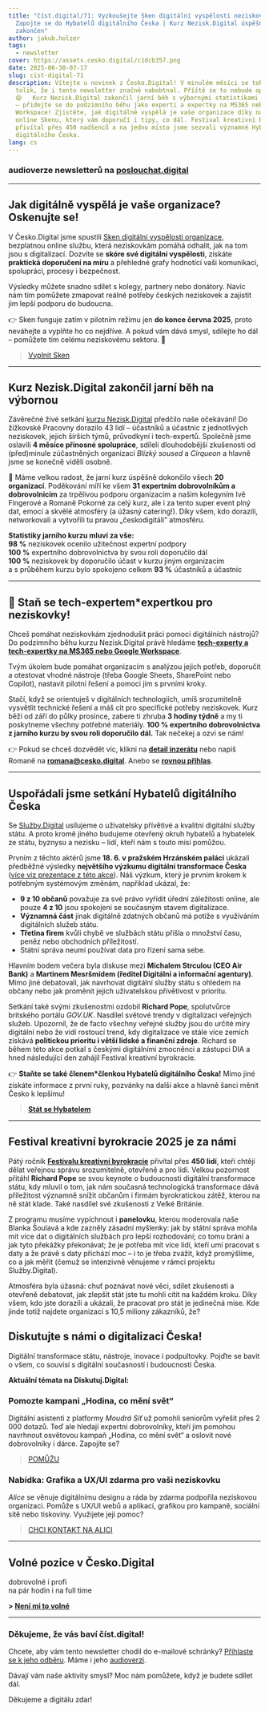 ```yaml
---
title: "číst.digital/71: Vyzkoušejte Sken digitální vyspělosti neziskovky |
  Zapojte se do Hybatelů digitálního Česka | Kurz Nezisk.Digital úspěšně
  zakončen"
author: jakub.holzer
tags:
  - newsletter
cover: https://assets.cesko.digital/c1dcb357.png
date: 2025-06-30-07-17
slug: cist-digital-71
description: Vítejte u novinek z Česko.Digital! V minulém měsíci se toho událo
  tolik, že i tento newsletter značně nabobtnal. Příště se to nebude opakovat!
  😄   Kurz Nezisk.Digital zakončil jarní běh s výbornými statistikami a ohlasy
  – přidejte se do podzimního běhu jako experti a expertky na MS365 nebo Google
  Workspace! Zjistěte, jak digitálně vyspělá je vaše organizace díky našemu
  online Skenu, který vám doporučí i tipy, co dál. Festival kreativní byrokracie
  přivítal přes 450 nadšenců a na jedno místo jsme sezvali významné Hybatele
  digitálního Česka.
lang: cs
---
```

### audioverze newsletterů na [poslouchat.digital](https://poslouchat.digital)

- - -

## Jak digitálně vyspělá je vaše organizace? Oskenujte se!

V Česko.Digital jsme spustili [Sken digitální vyspělosti organizace](https://sken.cesko.digital), bezplatnou online službu, která neziskovkám pomáhá odhalit, jak na tom jsou s digitalizací. Dozvíte se **skóre své digitální vyspělosti**, získáte **praktická doporučení na míru** a přehledné grafy hodnotící vaši komunikaci, spolupráci, procesy i bezpečnost.

Výsledky můžete snadno sdílet s kolegy, partnery nebo donátory. Navíc nám tím pomůžete zmapovat reálné potřeby českých neziskovek a zajistit jim lepší podporu do budoucna.

👉 Sken funguje zatím v pilotním režimu jen **do konce června 2025**, proto neváhejte a vyplňte ho co nejdříve. A pokud vám dává smysl, sdílejte ho dál – pomůžete tím celému neziskovému sektoru. 💙  

> [Vyplnit Sken](https://sken.cesko.digital)

- - -

## Kurz Nezisk.Digital zakončil jarní běh na výbornou

Závěrečné živé setkání [kurzu Nezisk.Digital](https://nezisk.digital/) předčilo naše očekávání! Do žižkovské Pracovny dorazilo 43 lidí – účastníků a účastnic z jednotlivých neziskovek, jejich širších týmů, průvodkyní i tech-expertů. Společně jsme oslavili **4 měsíce přínosné spolupráce**, sdíleli dlouhodobější zkušenosti od (před)minule zúčastněných organizací *Blízký soused* a *Cirqueon* a hlavně jsme se konečně viděli osobně.

🥳 Máme velkou radost, že jarní kurz úspěšně dokončilo všech **20 organizací**. Poděkování míří ke všem **31 expertním dobrovolníkům a dobrovolnicím** za trpělivou podporu organizacím a našim kolegyním Ivě Fingerové a Romaně Pokorné za celý kurz, ale i za tento super event plný dat, emocí a skvělé atmosféry (a úžasný catering!). Díky všem, kdo dorazili, networkovali a vytvořili tu pravou „českodigitálí“ atmosféru.

**Statistiky jarního kurzu mluví za vše:**\
**98 %** neziskovek ocenilo užitečnost expertní podpory\
**100 %** expertního dobrovolnictva by svou roli doporučilo dál\
**100 %** neziskovek by doporučilo účast v kurzu jiným organizacím\
a s průběhem kurzu bylo spokojeno celkem **93 %** účastníků a účastnic

- - -

## 🦸 Staň se tech-expertem*expertkou pro neziskovky!

Chceš pomáhat neziskovkám zjednodušit práci pomocí digitálních nástrojů? Do podzimního běhu kurzu Nezisk.Digital právě hledáme **[tech-experty a tech-expertky na MS365 nebo Google Workspace](https://app.cesko.digital/opportunities/recGLCcg5xF0wsi5e)**.

Tvým úkolem bude pomáhat organizacím s analýzou jejich potřeb, doporučit a otestovat vhodné nástroje (třeba Google Sheets, SharePoint nebo Copilot), nastavit pilotní řešení a pomoci jim s prvními kroky.

Stačí, když se orientuješ v digitálních technologiích, umíš srozumitelně vysvětlit technické řešení a máš cit pro specifické potřeby neziskovek. Kurz běží od září do půlky prosince, zabere ti zhruba **3 hodiny týdně** a my ti poskytneme všechny potřebné materiály. **100 % expertního dobrovolnictva z jarního kurzu by svou roli doporučilo dál.** Tak nečekej a ozvi se nám!

👉 Pokud se chceš dozvědět víc, klikni na **[detail inzerátu](https://app.cesko.digital/opportunities/recGLCcg5xF0wsi5e)** nebo napiš Romaně na **[romana@cesko.digital](mailto:romana@cesko.digital)**. Anebo se **[rovnou přihlas](https://airtable.com/apppZX1QC3fl1RTBM/shrAuq9tVRMtiksIJ)**.

- - -

## Uspořádali jsme setkání Hybatelů digitálního Česka

Se [Služby.Digital](https://sluzby.digital) usilujeme o uživatelsky přívětivé a kvalitní digitální služby státu. A proto kromě jiného budujeme otevřený okruh hybatelů a hybatelek ze státu, byznysu a nezisku – lidí, kteří nám s touto misí pomůžou.

Prvním z těchto aktérů jsme **18. 6. v pražském Hrzánském paláci** ukázali předběžné výsledky **největšího výzkumu digitální transformace Česka** ([více viz prezentace z této akce](https://cesko.digital)). Náš výzkum, který je prvním krokem k potřebným systémovým změnám, například ukázal, že:

* **9 z 10 občanů** považuje za své právo vyřídit úřední záležitosti online, ale pouze **4 z 10** jsou spokojeni se současným stavem digitalizace.  
* **Významná část** jinak digitálně zdatných občanů má potíže s využíváním digitálních služeb státu.  
* **Třetina firem** kvůli chybě ve službách státu přišla o množství času, peněz nebo obchodních příležitostí.  
* Státní správa neumí používat data pro řízení sama sebe.

Hlavním bodem večera byla diskuse mezi **Michalem Strculou (CEO Air Bank)** a **Martinem Mesršmídem (ředitel Digitální a informační agentury)**. Mimo jiné debatovali, jak navrhovat digitální služby státu s ohledem na občany nebo jak proměnit jejich uživatelskou přívětivost v prioritu.

Setkání také svými zkušenostmi ozdobil **Richard Pope**, spolutvůrce britského portálu *GOV.UK*. Nasdílel světové trendy v digitalizaci veřejných služeb. Upozornil, že de facto všechny veřejné služby jsou do určité míry digitální nebo že vidí rostoucí trend, kdy digitalizace ve stále více zemích získává **politickou prioritu i větší lidské a finanční zdroje**. Richard se během této akce potkal s českými digitálními zmocněnci a zástupci DIA a hned následující den zahájil Festival kreativní byrokracie.

👉 **Staňte se také členem*členkou Hybatelů digitálního Česka!** Mimo jiné získáte informace z první ruky, pozvánky na další akce a hlavně šanci měnit Česko k lepšímu!  

> **[Stát se Hybatelem](https://cesko.digital)**

- - -

## Festival kreativní byrokracie 2025 je za námi

Pátý ročník **[Festivalu kreativní byrokracie](https://creativebureaucracy.cz)** přivítal přes **450 lidí**, kteří chtějí dělat veřejnou správu srozumitelně, otevřeně a pro lidi. Velkou pozornost přitáhl **Richard Pope** se svou keynote o budoucnosti digitální transformace státu, kdy mluvil o tom, jak nám současná technologická transformace dává příležitost významně snížit občanům i firmám byrokratickou zátěž, kterou na ně stát klade. Také nasdílel své zkušenosti z Velké Británie.

Z programu musíme vypíchnout i **panelovku**, kterou moderovala naše Blanka Šoulavá a kde zazněly zásadní myšlenky: jak by státní správa mohla mít více dat o digitálních službách pro lepší rozhodování; co tomu brání a jak tyto překážky překonávat; že je potřeba mít více lidí, kteří umí pracovat s daty a že právě s daty přichází moc – i to je třeba zvážit, když promýšlíme, co a jak měřit (čemuž se intenzivně věnujeme v rámci projektu Služby.Digital).

Atmosféra byla úžasná: chuť poznávat nové věci, sdílet zkušenosti a otevřeně debatovat, jak zlepšit stát jste tu mohli cítit na každém kroku. Díky všem, kdo jste dorazili a ukázali, že pracovat pro stát je jedinečná mise. Kde jinde totiž najdete organizaci s 10,5 miliony zákazníků, že?

## Diskutujte s námi o digitalizaci Česka!

Digitální transformace státu, nástroje, inovace i podpultovky. Pojďte se bavit o všem, co souvisí s digitální současností i budoucností Česka.

**Aktuální témata na Diskutuj.Digital:**

### Pomozte kampani „Hodina, co mění svět“

Digitální asistenti z platformy *Moudrá Síť* už pomohli seniorům vyřešit přes 2 000 dotazů. Teď ale hledají expertní dobrovolníky, kteří jim pomohou navrhnout osvětovou kampaň „Hodina, co mění svět“ a oslovit nové dobrovolníky i dárce. Zapojíte se?  

> [POMŮŽU](https://diskutuj.digital/t/hodina-co-meni-svet)

### Nabídka: Grafika a UX/UI zdarma pro vaši neziskovku

*Alice* se věnuje digitálnímu designu a ráda by zdarma podpořila neziskovou organizaci. Pomůže s UX/UI webů a aplikací, grafikou pro kampaně, sociální sítě nebo tiskoviny. Využijete její pomoc?  

> [CHCI KONTAKT NA ALICI](https://diskutuj.digital/t/grafika-zdarma)

- - -

## Volné pozice v Česko.Digital

dobrovolné i profi\
na pár hodin i na full time

**\> [Není mi to volné](https://app.cesko.digital/)**

- - -

### Děkujeme, že vás baví číst.digital!

Chcete, aby vám tento newsletter chodil do e-mailové schránky? [Přihlaste se k jeho odběru](https://ceskodigital.ecomailapp.cz/public/form/6-3fdfd544852ed7431aa64f3b9481afb9). Máme i jeho [audioverzi](https://poslouchat.digital/).

Dávají vám naše aktivity smysl? Moc nám pomůžete, když je budete sdílet dál. 

Děkujeme a digitálu zdar!
